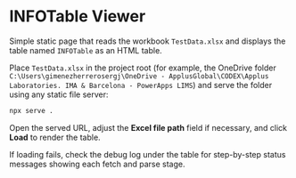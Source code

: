 # INFOTable Viewer

Simple static page that reads the workbook `TestData.xlsx` and displays the table named `INFOTable` as an HTML table.

Place `TestData.xlsx` in the project root (for example, the OneDrive folder `C:\Users\gimenezherrerosergj\OneDrive - ApplusGlobal\CODEX\Applus Laboratories. IMA & Barcelona - PowerApps LIMS`) and serve the folder using any static file server:

```bash
npx serve .
```

Open the served URL, adjust the **Excel file path** field if necessary, and click **Load** to render the table.

If loading fails, check the debug log under the table for step-by-step status messages showing each fetch and parse stage.
